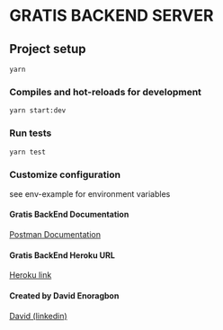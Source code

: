 # GRATIS BACKEND SERVER

## Project setup

```
yarn
```

### Compiles and hot-reloads for development

```
yarn start:dev
```

### Run tests

```
yarn test
```

### Customize configuration

see env-example for environment variables

#### Gratis BackEnd Documentation

[Postman Documentation](https://documenter.getpostman.com/view/15415179/TzsfmQhk)

#### Gratis BackEnd Heroku URL

[Heroku link](https://gratis-backend.herokuapp.com/)

#### Created by David Enoragbon

[David (linkedin)](https://www.linkedin.com/in/davidenoragbon/)
